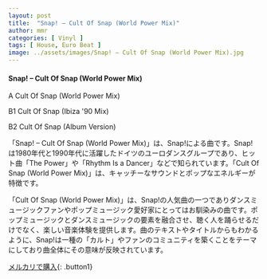 ```yaml
---
layout: post
title:  "Snap! – Cult Of Snap (World Power Mix)"
author: mmr
categories: [ Vinyl ]
tags: [ House, Euro Beat ]
image: ../assets/images/Snap! – Cult Of Snap (World Power Mix).jpg
---
```


#### Snap! – Cult Of Snap (World Power Mix)

A  Cult Of Snap (World Power Mix)

B1  Cult Of Snap (Ibiza '90 Mix)

B2  Cult Of Snap (Album Version)

「Snap! – Cult Of Snap (World Power Mix)」は、Snap!による曲です。Snap!は1980年代と1990年代に活躍したドイツのユーロダンスグループであり、ヒット曲「The Power」や「Rhythm Is a Dancer」などで知られています。「Cult Of Snap (World Power Mix)」は、キャッチーなサウンドとポップなエネルギーが特徴です。

「Cult Of Snap (World Power Mix)」は、Snap!の人気曲の一つでありダンスミュージックファンやポップミュージック愛好家にとってはお馴染みの曲です。ポップミュージックとダンスミュージックの要素を融合させ、聴く人を踊らせるだけでなく、楽しい音楽体験を提供します。曲のテキストやタイトルからもわかるように、Snap!は一種の「カルト」やファンのコミュニティを築くことをテーマにしており曲全体にその意味が反映されています。

[メルカリで購入](https://jp.mercari.com/item/m38660958622){: .button1}

